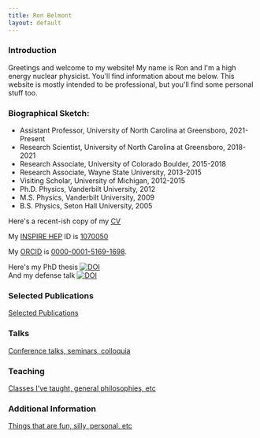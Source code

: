 ```yaml
---
title: Ron Belmont
layout: default
---
```




### Introduction

Greetings and welcome to my website!  My name is Ron and I'm a high energy nuclear physicist.
You'll find information about me below.  This website is
mostly intended to be professional, but you'll find some personal stuff too.



### Biographical Sketch:

- Assistant Professor, University of North Carolina at Greensboro, 2021-Present
- Research Scientist, University of North Carolina at Greensboro, 2018-2021
- Research Associate, University of Colorado Boulder, 2015-2018
- Research Associate, Wayne State University, 2013-2015
- Visiting Scholar, University of Michigan, 2012-2015
- Ph.D. Physics, Vanderbilt University, 2012
- M.S. Physics, Vanderbilt University, 2009
- B.S. Physics, Seton Hall University, 2005

Here's a recent-ish copy of my [CV](/assets/files/cv_full.pdf)

My [INSPIRE HEP](https://inspirehep.net) ID is [1070050](https://inspirehep.net/authors/1070050)

My [ORCID](https://orcid.org) is [0000-0001-5169-1698](https://orcid.org/0000-0001-5169-1698).

Here's my PhD thesis [![DOI](https://zenodo.org/badge/DOI/10.5281/zenodo.3763862.svg)](https://doi.org/10.5281/zenodo.3763862)
<br>
And my defense talk [![DOI](https://zenodo.org/badge/DOI/10.5281/zenodo.4732678.svg)](https://doi.org/10.5281/zenodo.4732678)



### Selected Publications

[Selected Publications](selected.html)



### Talks

[Conference talks, seminars, colloquia](talks.html)



### Teaching

[Classes I've taught, general philosophies, etc](teaching.html)



### Additional Information

[Things that are fun, silly, personal, etc](additional.html)



